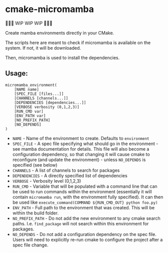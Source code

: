 # cmake-micromamba

🚨🚨🚨 WIP WIP WIP 🚨🚨🚨

Create mamba environments directly in your CMake.

The scripts here are meant to check if micromamba is available on the system. If not, it will be downloaded.

Then, micromamba is used to install the dependencies.

## Usage:

```
micromamba_environment(
    [NAME name]
    [SPEC_FILE [files...]]
    [CHANNELS [channels...]]
    [DEPENDENCIES [dependencies...]]
    [VERBOSE verbosity (0,1,2,3)]
    [RUN_CMD var]
    [ENV_PATH var]
    [NO_PREFIX_PATH]
    [NO_DEPENDS]
)
```

* `NAME` - Name of the environment to create. Defaults to `environment`
* `SPEC_FILE` - A spec file specifying what should go in the environment - see mamba documentation for details. This file will also become a configuration dependency, so that changing it will cause cmake to reconfigure (and update the environment) - unless `NO_DEPENDS` is specified (see below)
* `CHANNELS` - A list of channels to search for packages
* `DEPENDENCIES` - A directly specified list of dependencies
* `VERBOSE` - Verbosity level (0,1,2,3)
* `RUN_CMD` - Variable that will be populated with a command line that can be used to run commands within the environment (essentially it will contain `micromamba run`, with the environment fully specified). It can then be used like `execute_command(COMMAND ${RUN_CMD_OUT} python foo.py)`
* `ENV_PATH` - Full path to the environment that was created. This will be within the build folder.
* `NO_PREFIX_PATH` - Do not add the new environment to any cmake search paths. I.e. `find_package` will not search within this environment for packages.
* `NO_DEPENDS` - Do not add a configuration dependency on the spec file. Users will need to explicitly re-run cmake to configure the project after a spec file change.
